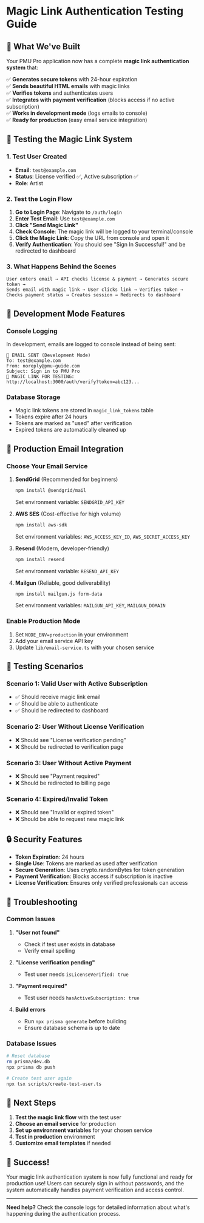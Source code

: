 # Magic Link Authentication Testing Guide

## 🎯 What We've Built

Your PMU Pro application now has a complete **magic link authentication system** that:

✅ **Generates secure tokens** with 24-hour expiration  
✅ **Sends beautiful HTML emails** with magic links  
✅ **Verifies tokens** and authenticates users  
✅ **Integrates with payment verification** (blocks access if no active subscription)  
✅ **Works in development mode** (logs emails to console)  
✅ **Ready for production** (easy email service integration)  

## 🧪 Testing the Magic Link System

### 1. **Test User Created**
- **Email**: `test@example.com`
- **Status**: License verified ✅, Active subscription ✅
- **Role**: Artist

### 2. **Test the Login Flow**

1. **Go to Login Page**: Navigate to `/auth/login`
2. **Enter Test Email**: Use `test@example.com`
3. **Click "Send Magic Link"**
4. **Check Console**: The magic link will be logged to your terminal/console
5. **Click the Magic Link**: Copy the URL from console and open it
6. **Verify Authentication**: You should see "Sign In Successful!" and be redirected to dashboard

### 3. **What Happens Behind the Scenes**

```
User enters email → API checks license & payment → Generates secure token → 
Sends email with magic link → User clicks link → Verifies token → 
Checks payment status → Creates session → Redirects to dashboard
```

## 🔧 Development Mode Features

### **Console Logging**
In development, emails are logged to console instead of being sent:
```
📧 EMAIL SENT (Development Mode)
To: test@example.com
From: noreply@pmu-guide.com
Subject: Sign in to PMU Pro
🔗 MAGIC LINK FOR TESTING:
http://localhost:3000/auth/verify?token=abc123...
```

### **Database Storage**
- Magic link tokens are stored in `magic_link_tokens` table
- Tokens expire after 24 hours
- Tokens are marked as "used" after verification
- Expired tokens are automatically cleaned up

## 🚀 Production Email Integration

### **Choose Your Email Service**

1. **SendGrid** (Recommended for beginners)
   ```bash
   npm install @sendgrid/mail
   ```
   Set environment variable: `SENDGRID_API_KEY`

2. **AWS SES** (Cost-effective for high volume)
   ```bash
   npm install aws-sdk
   ```
   Set environment variables: `AWS_ACCESS_KEY_ID`, `AWS_SECRET_ACCESS_KEY`

3. **Resend** (Modern, developer-friendly)
   ```bash
   npm install resend
   ```
   Set environment variable: `RESEND_API_KEY`

4. **Mailgun** (Reliable, good deliverability)
   ```bash
   npm install mailgun.js form-data
   ```
   Set environment variables: `MAILGUN_API_KEY`, `MAILGUN_DOMAIN`

### **Enable Production Mode**
1. Set `NODE_ENV=production` in your environment
2. Add your email service API key
3. Update `lib/email-service.ts` with your chosen service

## 🧪 Testing Scenarios

### **Scenario 1: Valid User with Active Subscription**
- ✅ Should receive magic link email
- ✅ Should be able to authenticate
- ✅ Should be redirected to dashboard

### **Scenario 2: User Without License Verification**
- ❌ Should see "License verification pending"
- ❌ Should be redirected to verification page

### **Scenario 3: User Without Active Payment**
- ❌ Should see "Payment required"
- ❌ Should be redirected to billing page

### **Scenario 4: Expired/Invalid Token**
- ❌ Should see "Invalid or expired token"
- ❌ Should be able to request new magic link

## 🔒 Security Features

- **Token Expiration**: 24 hours
- **Single Use**: Tokens are marked as used after verification
- **Secure Generation**: Uses crypto.randomBytes for token generation
- **Payment Verification**: Blocks access if subscription is inactive
- **License Verification**: Ensures only verified professionals can access

## 🐛 Troubleshooting

### **Common Issues**

1. **"User not found"**
   - Check if test user exists in database
   - Verify email spelling

2. **"License verification pending"**
   - Test user needs `isLicenseVerified: true`

3. **"Payment required"**
   - Test user needs `hasActiveSubscription: true`

4. **Build errors**
   - Run `npx prisma generate` before building
   - Ensure database schema is up to date

### **Database Issues**
```bash
# Reset database
rm prisma/dev.db
npx prisma db push

# Create test user again
npx tsx scripts/create-test-user.ts
```

## 📱 Next Steps

1. **Test the magic link flow** with the test user
2. **Choose an email service** for production
3. **Set up environment variables** for your chosen service
4. **Test in production** environment
5. **Customize email templates** if needed

## 🎉 Success!

Your magic link authentication system is now fully functional and ready for production use! Users can securely sign in without passwords, and the system automatically handles payment verification and access control.

---

**Need help?** Check the console logs for detailed information about what's happening during the authentication process.

